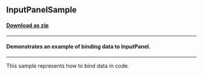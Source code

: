 ## InputPanelSample
#### [Download as zip](https://downgit.github.io/#/home?url=https://github.com/GrapeCity/ComponentOne-WPF-Samples/tree/master/NET_4.5.2/C1.WPF.InputPanel/CS/InputPanelSample/InputPanelSample)
____
#### Demonstrates an example of binding data to InputPanel.
____
This sample represents how to bind data in code.
